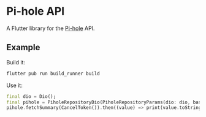 # Pi-hole API

A Flutter library for the [Pi-hole]([https://pi-hole.net/) API.

## Example

Build it:

```sh
flutter pub run build_runner build
```

Use it:

```dart
final dio = Dio();
final pihole = PiholeRepositoryDio(PiholeRepositoryParams(dio: dio, baseUrl: "http://pi.hole", ...));
pihole.fetchSummary(CancelToken()).then((value) => print(value.toString()));
```
